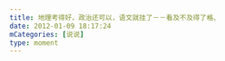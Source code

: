 ```yaml
---
title: 地理考得好，政治还可以，语文就挂了－－看及不及得了格、
date: 2012-01-09 18:17:24
mCategories: [说说]
type: moment
---
```


